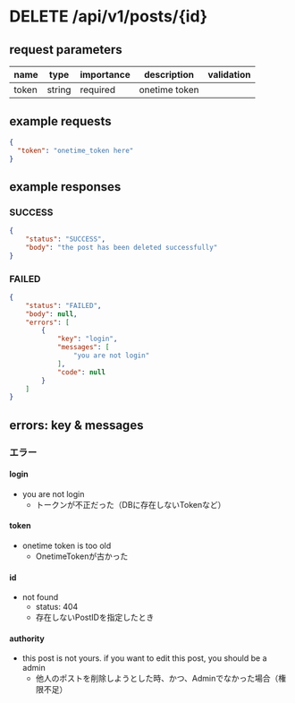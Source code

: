 # DELETE /api/v1/posts/{id}
## request parameters
| name | type | importance | description | validation | 
| ---- | ---- | ---------- | ----------- | ---------- | 
| token | string | required | onetime token |            | 
## example requests
```json
{
  "token": "onetime_token here"
}
```
## example responses
### SUCCESS
```json
{
    "status": "SUCCESS",
    "body": "the post has been deleted successfully"
}
```
### FAILED
```json
{
    "status": "FAILED",
    "body": null,
    "errors": [
        {
            "key": "login",
            "messages": [
                "you are not login"
            ],
            "code": null
        }
    ]
}
```
## errors: key & messages
### エラー
#### login
- you are not login
  - トークンが不正だった（DBに存在しないTokenなど）
#### token
- onetime token is too old
  - OnetimeTokenが古かった
#### id
- not found
  - status: 404
  - 存在しないPostIDを指定したとき
#### authority
- this post is not yours. if you want to edit this post, you should be a admin
  - 他人のポストを削除しようとした時、かつ、Adminでなかった場合（権限不足）
